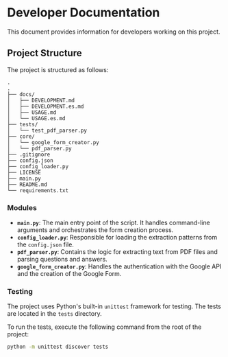 # Developer Documentation

This document provides information for developers working on this project.

## Project Structure

The project is structured as follows:

```
.
.
├── docs/
│   ├── DEVELOPMENT.md
│   ├── DEVELOPMENT.es.md
│   ├── USAGE.md
│   └── USAGE.es.md
├── tests/
│   └── test_pdf_parser.py
├── core/
│   └── google_form_creator.py
│   └── pdf_parser.py
├── .gitignore
├── config.json
├── config_loader.py
├── LICENSE
├── main.py
├── README.md
└── requirements.txt
```

### Modules

- **`main.py`**: The main entry point of the script. It handles command-line arguments and orchestrates the form creation process.
- **`config_loader.py`**: Responsible for loading the extraction patterns from the `config.json` file.
- **`pdf_parser.py`**: Contains the logic for extracting text from PDF files and parsing questions and answers.
- **`google_form_creator.py`**: Handles the authentication with the Google API and the creation of the Google Form.

### Testing

The project uses Python's built-in `unittest` framework for testing. The tests are located in the `tests` directory.

To run the tests, execute the following command from the root of the project:

```bash
python -m unittest discover tests
```
